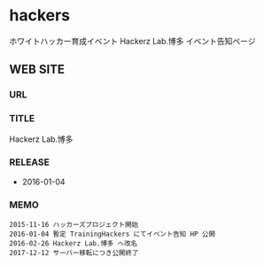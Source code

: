 # hackers

ホワイトハッカー育成イベント Hackerz Lab.博多 イベント告知ページ

## WEB SITE

### URL

### TITLE

Hackerz Lab.博多

### RELEASE

- 2016-01-04

### MEMO

```
2015-11-16 ハッカーズプロジェクト開始
2016-01-04 暫定 TrainingHackers にてイベント告知 HP 公開
2016-02-26 Hackerz Lab.博多 へ改名
2017-12-12 サーバー移転につき公開終了
```
